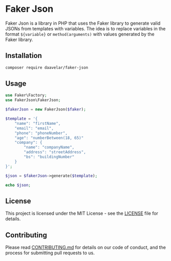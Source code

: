 # Faker Json

Faker Json is a library in PHP that uses the Faker library to generate valid JSONs from templates with variables.
The idea is to replace variables in the format `${variable}` or `method(arguments)` with values generated by the Faker library.

## Installation

```bash
composer require daavelar/faker-json
```

## Usage

```php
use Faker\Factory;
use FakerJson\FakerJson;

$fakerJson = new FakerJson($faker);

$template = '{
    "name": "firstName",
    "email": "email",
    "phone": "phoneNumber",
    "age": "numberBetween(18, 65)"
    "company": {
        "name": "companyName",
        "address": "streetAddress",
        "bs": "buildingNumber"
    }
}';

$json = $fakerJson->generate($template);

echo $json;
```

## License

This project is licensed under the MIT License - see the [LICENSE](LICENSE) file for details.

## Contributing

Please read [CONTRIBUTING.md](CONTRIBUTING.md) for details on our code of conduct, and the process for submitting pull requests to us.